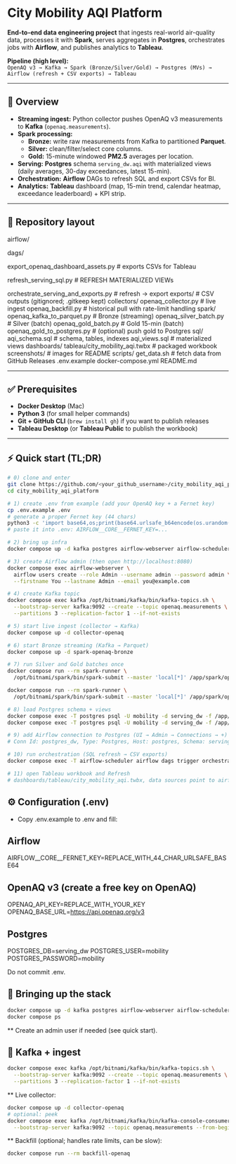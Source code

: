 # City Mobility AQI Platform

**End-to-end data engineering project** that ingests real-world air-quality data, processes it with **Spark**, serves aggregates in **Postgres**, orchestrates jobs with **Airflow**, and publishes analytics to **Tableau**.

**Pipeline (high level):**  
`OpenAQ v3 → Kafka → Spark (Bronze/Silver/Gold) → Postgres (MVs) → Airflow (refresh + CSV exports) → Tableau`

---

## 🧭 Overview

- **Streaming ingest:** Python collector pushes OpenAQ v3 measurements to **Kafka** (`openaq.measurements`).
- **Spark processing:**
  - **Bronze:** write raw measurements from Kafka to partitioned **Parquet**.
  - **Silver:** clean/filter/select core columns.
  - **Gold:** 15-minute windowed **PM2.5** averages per location.
- **Serving:** **Postgres** schema `serving_dw.aqi` with materialized views (daily averages, 30-day exceedances, latest 15-min).
- **Orchestration:** **Airflow** DAGs to refresh SQL and export CSVs for BI.
- **Analytics:** **Tableau** dashboard (map, 15-min trend, calendar heatmap, exceedance leaderboard) + KPI strip.

---

## 📂 Repository layout

airflow/

dags/

export_openaq_dashboard_assets.py # exports CSVs for Tableau

refresh_serving_sql.py # REFRESH MATERIALIZED VIEWs

orchestrate_serving_and_exports.py # refresh → export
exports/ # CSV outputs (gitignored; .gitkeep kept)
collectors/
openaq_collector.py # live ingest
openaq_backfill.py # historical pull with rate-limit handling
spark/
openaq_kafka_to_parquet.py # Bronze (streaming)
openaq_silver_batch.py # Silver (batch)
openaq_gold_batch.py # Gold 15-min (batch)
openaq_gold_to_postgres.py # (optional) push gold to Postgres
sql/
aqi_schema.sql # schema, tables, indexes
aqi_views.sql # materialized views
dashboards/
tableau/city_mobility_aqi.twbx # packaged workbook
screenshots/ # images for README
scripts/
get_data.sh # fetch data from GitHub Releases
.env.example
docker-compose.yml
README.md


---

## ✅ Prerequisites

- **Docker Desktop** (Mac)
- **Python 3** (for small helper commands)
- **Git + GitHub CLI** (`brew install gh`) if you want to publish releases
- **Tableau Desktop** (or **Tableau Public** to publish the workbook)

---

## ⚡ Quick start (TL;DR)

```bash
# 0) clone and enter
git clone https://github.com/<your_github_username>/city_mobility_aqi_platform.git
cd city_mobility_aqi_platform

# 1) create .env from example (add your OpenAQ key + a Fernet key)
cp .env.example .env
# generate a proper Fernet key (44 chars)
python3 -c 'import base64,os;print(base64.urlsafe_b64encode(os.urandom(32)).decode())'
# paste it into .env: AIRFLOW__CORE__FERNET_KEY=...

# 2) bring up infra
docker compose up -d kafka postgres airflow-webserver airflow-scheduler

# 3) create Airflow admin (then open http://localhost:8080)
docker compose exec airflow-webserver \
  airflow users create --role Admin --username admin --password admin \
  --firstname You --lastname Admin --email you@example.com

# 4) create Kafka topic
docker compose exec kafka /opt/bitnami/kafka/bin/kafka-topics.sh \
  --bootstrap-server kafka:9092 --create --topic openaq.measurements \
  --partitions 3 --replication-factor 1 --if-not-exists

# 5) start live ingest (collector → Kafka)
docker compose up -d collector-openaq

# 6) start Bronze streaming (Kafka → Parquet)
docker compose up -d spark-openaq-bronze

# 7) run Silver and Gold batches once
docker compose run --rm spark-runner \
  /opt/bitnami/spark/bin/spark-submit --master 'local[*]' /app/spark/openaq_silver_batch.py

docker compose run --rm spark-runner \
  /opt/bitnami/spark/bin/spark-submit --master 'local[*]' /app/spark/openaq_gold_batch.py

# 8) load Postgres schema + views
docker compose exec -T postgres psql -U mobility -d serving_dw -f /app/sql/aqi_schema.sql
docker compose exec -T postgres psql -U mobility -d serving_dw -f /app/sql/aqi_views.sql

# 9) add Airflow connection to Postgres (UI → Admin → Connections → +)
# Conn Id: postgres_dw, Type: Postgres, Host: postgres, Schema: serving_dw, Login: mobility, Password: mobility, Port: 5432

# 10) run orchestration (SQL refresh → CSV exports)
docker compose exec -T airflow-scheduler airflow dags trigger orchestrate_serving_and_exports

# 11) open Tableau workbook and Refresh
# dashboards/tableau/city_mobility_aqi.twbx, data sources point to airflow/dags/exports/*.csv

```

## ⚙️ Configuration (.env)

- Copy .env.example to .env and fill:

## Airflow
AIRFLOW__CORE__FERNET_KEY=REPLACE_WITH_44_CHAR_URLSAFE_BASE64

## OpenAQ v3 (create a free key on OpenAQ)
OPENAQ_API_KEY=REPLACE_WITH_YOUR_KEY
OPENAQ_BASE_URL=https://api.openaq.org/v3

## Postgres
POSTGRES_DB=serving_dw
POSTGRES_USER=mobility
POSTGRES_PASSWORD=mobility

Do not commit .env.

## 🧪 Bringing up the stack

```bash
docker compose up -d kafka postgres airflow-webserver airflow-scheduler
docker compose ps
```

** Create an admin user if needed (see quick start).

## 📡 Kafka + ingest

```bash
docker compose exec kafka /opt/bitnami/kafka/bin/kafka-topics.sh \
  --bootstrap-server kafka:9092 --create --topic openaq.measurements \
  --partitions 3 --replication-factor 1 --if-not-exists
```

** Live collector:

```bash
docker compose up -d collector-openaq
# optional: peek
docker compose exec kafka /opt/bitnami/kafka/bin/kafka-console-consumer.sh \
  --bootstrap-server kafka:9092 --topic openaq.measurements --from-beginning --max-messages 5
```

** Backfill (optional; handles rate limits, can be slow):

```bash
docker compose run --rm backfill-openaq
```








